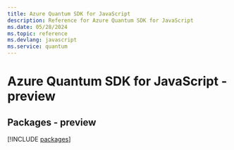 ```yaml
---
title: Azure Quantum SDK for JavaScript
description: Reference for Azure Quantum SDK for JavaScript
ms.date: 05/28/2024
ms.topic: reference
ms.devlang: javascript
ms.service: quantum
---
```

# Azure Quantum SDK for JavaScript - preview
## Packages - preview
[!INCLUDE [packages](quantum-index.md)]